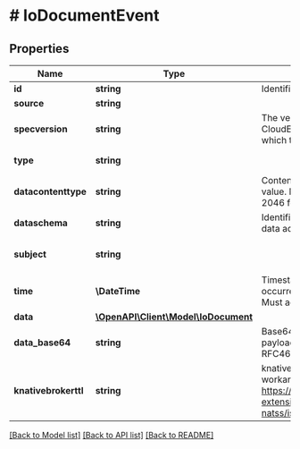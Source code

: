 # # IoDocumentEvent

## Properties

Name | Type | Description | Notes
------------ | ------------- | ------------- | -------------
**id** | **string** | Identifies the event. |
**source** | **string** |  |
**specversion** | **string** | The version of the CloudEvents specification which the event uses. |
**type** | **string** |  | [default to 'IoDocument']
**datacontenttype** | **string** | Content type of the data value. Must adhere to RFC 2046 format. | [optional]
**dataschema** | **string** | Identifies the schema that data adheres to. | [optional]
**subject** | **string** |  | [optional] [default to 'IoDocument']
**time** | **\DateTime** | Timestamp of when the occurrence happened. Must adhere to RFC 3339. | [optional]
**data** | [**\OpenAPI\Client\Model\IoDocument**](IoDocument.md) |  | [optional]
**data_base64** | **string** | Base64 encoded event payload. Must adhere to RFC4648. | [optional]
**knativebrokerttl** | **string** | knative broker ttl, workaround for https://github.com/knative-extensions/eventing-natss/issues/518 | [optional] [default to '255']

[[Back to Model list]](../../README.md#models) [[Back to API list]](../../README.md#endpoints) [[Back to README]](../../README.md)
